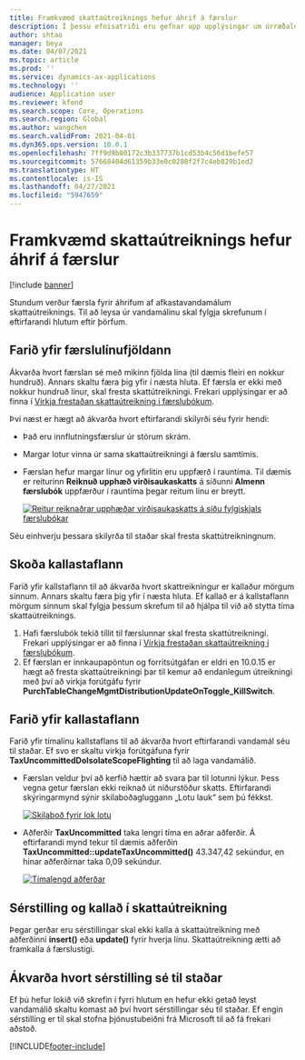 ```yaml
---
title: Framkvæmd skattaútreiknings hefur áhrif á færslur
description: Í þessu efnisatriði eru gefnar upp upplýsingar um úrræðaleit sem tengist afköstum á skattaútreikningi og áhrif þeirra á færslur.
author: shtao
manager: beya
ms.date: 04/07/2021
ms.topic: article
ms.prod: ''
ms.service: dynamics-ax-applications
ms.technology: ''
audience: Application user
ms.reviewer: kfend
ms.search.scope: Core, Operations
ms.search.region: Global
ms.author: wangchen
ms.search.validFrom: 2021-04-01
ms.dyn365.ops.version: 10.0.1
ms.openlocfilehash: 7ff9d9b80172c3b337737b1cd53b4c56d1befe57
ms.sourcegitcommit: 57668404d61359b33e0c0280f2f7c4eb829b1ed2
ms.translationtype: HT
ms.contentlocale: is-IS
ms.lasthandoff: 04/27/2021
ms.locfileid: "5947659"
---
```

# <a name="tax-calculation-performance-affects-transactions"></a>Framkvæmd skattaútreiknings hefur áhrif á færslur

[!include [banner](../includes/banner.md)]

Stundum verður færsla fyrir áhrifum af afkastavandamálum skattaútreiknings. Til að leysa úr vandamálinu skal fylgja skrefunum í eftirfarandi hlutum eftir þörfum.

## <a name="review-the-transaction-line-count"></a>Farið yfir færslulínufjöldann

Ákvarða hvort færslan sé með mikinn fjölda lína (til dæmis fleiri en nokkur hundruð). Annars skaltu færa þig yfir í næsta hluta. Ef færsla er ekki með nokkur hundruð línur, skal fresta skattútreikningi. Frekari upplýsingar er að finna í [Virkja frestaðan skattaútreikning í færslubókum](enable-delayed-tax-calculation.md). 

Því næst er hægt að ákvarða hvort eftirfarandi skilyrði séu fyrir hendi:

- Það eru innflutningsfærslur úr stórum skrám.
- Margar lotur vinna úr sama skattaútreikningi á færslu samtímis.
- Færslan hefur margar línur og yfirlitin eru uppfærð í rauntíma. Til dæmis er reiturinn **Reiknuð upphæð virðisaukaskatts** á síðunni **Almenn færslubók** uppfærður í rauntíma þegar reitum línu er breytt.

   [![Reitur reiknaðrar upphæðar virðisaukaskatts á síðu fylgiskjals færslubókar](./media/tax-calculation-bad-performance-impacts-transaction-Picture1.png)](./media/tax-calculation-bad-performance-impacts-transaction-Picture1.png)

Séu einhverju þessara skilyrða til staðar skal fresta skattútreikningnum.

## <a name="review-the-call-stack"></a>Skoða kallastaflann

Farið yfir kallstaflann til að ákvarða hvort skattreikningur er kallaður mörgum sinnum. Annars skaltu færa þig yfir í næsta hluta. Ef kallað er á kallstaflann mörgum sinnum skal fylgja þessum skrefum til að hjálpa til við að stytta tíma skattaútreiknings.

1. Hafi færslubók tekið tillit til færslunnar skal fresta skattútreikningi. Frekari upplýsingar er að finna í [Virkja frestaðan skattaútreikning í færslubókum](enable-delayed-tax-calculation.md).
2. Ef færslan er innkaupapöntun og forritsútgáfan er eldri en 10.0.15 er hægt að fresta skattaútreikningi þar til kemur að endanlegum útreikningi með því að virkja forútgáfu fyrir **PurchTableChangeMgmtDistributionUpdateOnToggle_KillSwitch**.

## <a name="review-the-call-stack-timeline"></a>Farið yfir kallastaflann

Farið yfir tímalínu kallstaflans til að ákvarða hvort eftirfarandi vandamál séu til staðar. Ef svo er skaltu virkja forútgáfuna fyrir **TaxUncommittedDoIsolateScopeFlighting** til að laga vandamálið.

- Færslan veldur því að kerfið hættir að svara þar til lotunni lýkur. Þess vegna getur færslan ekki reiknað út niðurstöður skatts. Eftirfarandi skýringarmynd sýnir skilaboðagluggann „Lotu lauk“ sem þú fékkst.

    [![Skilaboð fyrir lok lotu](./media/tax-calculation-bad-performance-impacts-transaction-Picture2.png)](./media/tax-calculation-bad-performance-impacts-transaction-Picture2.png)

- Aðferðir **TaxUncommitted** taka lengri tíma en aðrar aðferðir. Á eftirfarandi mynd tekur til dæmis aðferðin **TaxUncommitted::updateTaxUncommitted()** 43.347,42 sekúndur, en hinar aðferðirnar taka 0,09 sekúndur.

    [![Tímalengd aðferðar](./media/tax-calculation-bad-performance-impacts-transaction-Picture3.png)](./media/tax-calculation-bad-performance-impacts-transaction-Picture3.png)

## <a name="customizing-and-calling-tax-calculation"></a>Sérstilling og kallað í skattaútreikning

Þegar gerðar eru sérstillingar skal ekki kalla á skattaútreikning með aðferðinni **insert()** eða **update()** fyrir hverja línu. Skattaútreikning ætti að framkalla á færslustigi.

## <a name="determine-whether-customization-exists"></a>Ákvarða hvort sérstilling sé til staðar

Ef þú hefur lokið við skrefin í fyrri hlutum en hefur ekki getað leyst vandamálið skaltu komast að því hvort sérstillingar séu til staðar. Ef engin sérstilling er til skal stofna þjónustubeiðni frá Microsoft til að fá frekari aðstoð.

[!INCLUDE[footer-include](../../includes/footer-banner.md)]
